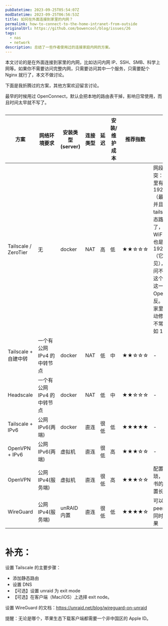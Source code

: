 ```yaml
---
pubDatetime: 2023-09-25T05:54:07Z
modDatetime: 2023-09-25T06:56:53Z
title: 如何在外面连接到家里的内网？
permalink: how-to-connect-to-the-home-intranet-from-outside
originalUrl: https://github.com/bowencool/blog/issues/26
tags:
  - nas
  - network
description: 总结了一些作者使用过的连接家庭内网的方案。
---
```


本文讨论的是在外面连接到家里的内网，比如访问内网 IP、SSH、SMB、科学上网等。如果你不需要访问完整内网，只需要访问其中一个服务，只需要配个 Nginx 就行了，本文不做讨论。

下面是我折腾过的方案，其他方案欢迎留言讨论。

最早的时候用过 OpenConnect，默认会把本地的路由表干掉，影响日常使用，而且时间太早就不写了。

<style>
  table {
    position: relative;
    table-layout: fixed !important;
    tr > th:first-child,
    tr > td:first-child {
      position: sticky;
      left: -1px;
      z-index: 2;
      background-color: rgba(var(--color-fill), var(--tw-bg-opacity));
      /* border-color: rgba(var(--color-accent),var(--tw-text-opacity)); */
    }
  }
</style>

<div style="overflow-x: auto">
  <table>
    <colgroup>
      <col width="100" />
      <col width="100" />
      <col width="80" />
      <col width="80" />
      <col width="50" />
      <col width="70" />
      <col width="130" />
      <col width="350" />
    </colgroup>
    <thead>
      <tr>
        <th>方案</th>
        <th>网络环境要求</th>
        <th>安装类型(server)</th>
        <th>连接类型</th>
        <th>延迟</th>
        <th>安装/维护成本</th>
        <th>推荐指数</th>
        <th>备注</th>
      </tr>
    </thead>
    <tbody>
      <tr>
        <td>Tailscale / ZeroTier</td>
        <td>无</td>
        <td>docker</td>
        <td>NAT</td>
        <td>高</td>
        <td>低</td>
        <td>★★☆☆☆</td>
        <td>网段可能会冲突：比如你家里有一网段是 192.168.1/24（最常见的）并且添加到 tailscale 的静态路由里面了，在外面的 WiFi 网段刚好也是 192.168.1/24（它真的很常见），那你就访问不到家里的这个网段了，这一点刚好和 OpenVPN 相反。你可以把家里的网段手动修改成一个不常用的，比如 10.x.x/20</td>
      </tr>
      <tr>
        <td>Tailscale + 自建中转</td>
        <td>一个有公网 IPv4 的中转节点</td>
        <td>docker</td>
        <td>NAT</td>
        <td>低</td>
        <td>中</td>
        <td>★★☆☆☆</td>
        <td>-</td>
      </tr>
      <tr>
        <td>Headscale</td>
        <td>一个有公网 IPv4 的中转节点</td>
        <td>docker</td>
        <td>NAT</td>
        <td>低</td>
        <td>中</td>
        <td>★★☆☆☆</td>
        <td>-</td>
      </tr>
      <tr>
        <td>Tailscale + IPv6</td>
        <td>公网 IPv6(两端)</td>
        <td>docker</td>
        <td>直连</td>
        <td>很低</td>
        <td>低</td>
        <td>★★★★★</td>
        <td>-</td>
      </tr>
      <tr>
        <td>OpenVPN + IPv6</td>
        <td>公网 IPv6(两端)</td>
        <td>虚拟机</td>
        <td>直连</td>
        <td>很低</td>
        <td>高</td>
        <td>★★★☆☆</td>
        <td>-</td>
      </tr>
      <tr>
        <td>OpenVPN</td>
        <td>公网 IPv4(服务端)</td>
        <td>虚拟机</td>
        <td>直连</td>
        <td>很低</td>
        <td>高</td>
        <td>★★★☆☆</td>
        <td>配置是真的繁琐，记得把证书的有效期设置长点</td>
      </tr>
      <tr>
        <td>WireGuard</td>
        <td>公网 IPv4(服务端)</td>
        <td>unRAID 内置</td>
        <td>直连</td>
        <td>很低</td>
        <td>低</td>
        <td>★★★★☆</td>
        <td>可以配置多个 peer 达到多端同时连接的效果</td>
      </tr>
    </tbody>
  </table>
</div>

# 补充：

设置 Tailscale 的主要步骤：

- 添加静态路由
- 设置 DNS
- 【可选】设置 unraid 为 exit mode
- 【可选】在客户端（Mac/iOS）上选择 exit node。

设置 WireGuard 的文档：https://unraid.net/blog/wireguard-on-unraid

提醒：无论是哪个，苹果生态下载客户端都需要一个非中国区的 Apple ID。
